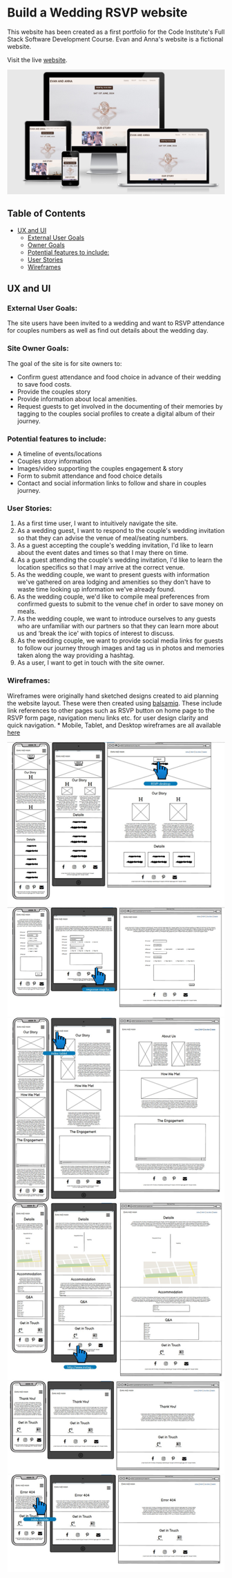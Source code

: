 # Build a Wedding RSVP website

This website has been created as a first portfolio for the Code Institute's Full Stack Software Development Course. Evan and Anna's website is a fictional website. 

Visit the live [website](https://aoifesmith.github.io/evanandanna/). 

![Evanandanna responsive Design Layouts](docs/readme/planning/amiresponsive.png)


## Table of Contents
  * [UX and UI](#ux-and-ui)
    * [External User Goals](#external-user-goals)
    * [Owner Goals](#site-owner-goals)
    * [Potential features to include:](#potential-features-to-include)
    * [User Stories](#user-stories)
    * [Wireframes](#wireframes)

## UX and UI

### External User Goals:
The site users have been invited to a wedding and want to RSVP attendance for couples numbers as well as find out details about the wedding day. 

### Site Owner Goals:
The goal of the site is for site owners to:
  * Confirm guest attendance and food choice in advance of their wedding to save food costs.
  * Provide the couples story
  * Provide information about local amenities. 
  * Request guests to get involved in the documenting of their memories by tagging to the couples social profiles to create a digital album of their journey.

### Potential features to include:
  * A timeline of events/locations
  * Couples story information
  * Images/video supporting the couples engagement & story
  * Form to submit attendance and food choice details
  * Contact and social information links to follow and share in couples journey.

### User Stories:

 1. As a first time user, I want to intuitively navigate the site.
 2. As a wedding guest, I want to respond to the couple's wedding invitation so that they can advise the venue of meal/seating numbers.
 3. As a guest accepting the couple's wedding invitation, I'd like to learn about the event dates and times so that I may there on time.
 4. As a guest attending the couple's wedding invitation, I'd like to learn the location specifics so that I may arrive at the correct venue.
 5. As the wedding couple, we want to present guests with information we've gathered on area lodging and amenities so they don't have to waste time looking up information we've already found.
 6. As the wedding couple, we'd like to compile meal preferences from confirmed guests to submit to the venue chef in order to save money on meals.
 7. As the wedding couple, we want to introduce ourselves to any guests who are unfamiliar with our partners so that they can learn more about us and ‘break the ice' with topics of interest to discuss.
 8. As the wedding couple, we want to provide social media links for guests to follow our journey through images and tag us in photos and memories taken along the way providing a hashtag.
 9. As a user, I want to get in touch with the site owner.

   
### Wireframes:
   Wireframes were originally hand sketched designs created to aid planning the website layout. These were then created using [balsamiq](https://balsamiq.com/). These include link references to other pages such as RSVP button on home page to the RSVP form page, navigation menu links etc. for user design clarity and quick navigation. 
    * Mobile, Tablet, and Desktop wireframes are all available [here](docs/wireframes/evanandanna-wireframes.pdf)
 
![Evanandanna homepage wireframe](docs/wireframes/index-all-devices-wireframe.jpg)
 ![RSVP page wireframe with form submission](docs/wireframes/rsvp-all-devices-wireframe.jpg)
   ![Our Story page wireframe](docs/wireframes/our-story-all-devices-wireframe.jpg)
    ![Details page wireframe](docs/wireframes/details-all-devices-wireframe.jpg)
    ![RSVP wireframe to acknowledge successful form submission](docs/wireframes/rsvp-response-all-devices-wireframe.jpg)
      ![Error404 wireframe styled for site consistency](docs/wireframes/error404-all-devices-wireframe.jpg)



